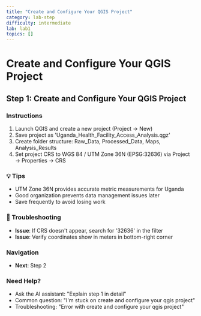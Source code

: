 ```yaml
---
title: "Create and Configure Your QGIS Project"
category: lab-step
difficulty: intermediate
lab: lab1
topics: []
---
```


# Create and Configure Your QGIS Project

## Step 1: Create and Configure Your QGIS Project

### Instructions
1. Launch QGIS and create a new project (Project → New)
2. Save project as 'Uganda_Health_Facility_Access_Analysis.qgz'
3. Create folder structure: Raw_Data, Processed_Data, Maps, Analysis_Results
4. Set project CRS to WGS 84 / UTM Zone 36N (EPSG:32636) via Project → Properties → CRS

### 💡 Tips
- UTM Zone 36N provides accurate metric measurements for Uganda
- Good organization prevents data management issues later
- Save frequently to avoid losing work

### 🔧 Troubleshooting
- **Issue**: If CRS doesn't appear, search for '32636' in the filter
- **Issue**: Verify coordinates show in meters in bottom-right corner



### Navigation

- **Next**: Step 2

### Need Help?
- Ask the AI assistant: "Explain step 1 in detail"
- Common question: "I'm stuck on create and configure your qgis project"
- Troubleshooting: "Error with create and configure your qgis project"
